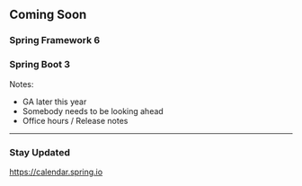 ## Coming Soon

### Spring Framework 6
### Spring Boot 3


Notes:
- GA later this year
- Somebody needs to be looking ahead
- Office hours / Release notes

---

### Stay Updated

https://calendar.spring.io